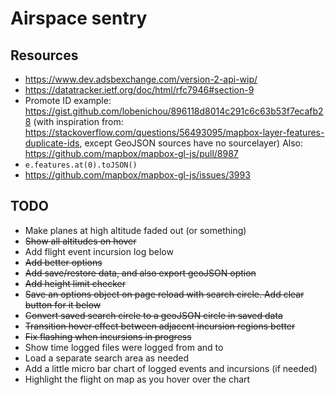 # Airspace sentry

## Resources
+ https://www.dev.adsbexchange.com/version-2-api-wip/
+ https://datatracker.ietf.org/doc/html/rfc7946#section-9
+ Promote ID example: https://gist.github.com/lobenichou/896118d8014c291c6c63b53f7ecafb28 (with inspiration from: https://stackoverflow.com/questions/56493095/mapbox-layer-features-duplicate-ids, except GeoJSON sources have no sourcelayer) Also: https://github.com/mapbox/mapbox-gl-js/pull/8987
+ `e.features.at(0).toJSON()`
+ https://github.com/mapbox/mapbox-gl-js/issues/3993

## TODO

+ Make planes at high altitude faded out (or something)
+ ~~Show all altitudes on hover~~
+ Add flight event incursion log below
+ ~~Add better options~~
+ ~~Add save/restore data, and also export geoJSON option~~
+ ~~Add height limit checker~~
+ ~~Save an options object on page reload with search circle. Add clear button for it below~~
+ ~~Convert saved search circle to a geoJSON circle in saved data~~
+ ~~Transition hover effect between adjacent incursion regions better~~
+ ~~Fix flashing when incursions in progress~~
+ Show time logged files were logged from and to
+ Load a separate search area as needed
+ Add a little micro bar chart of logged events and incursions (if needed)
+ Highlight the flight on map as you hover over the chart